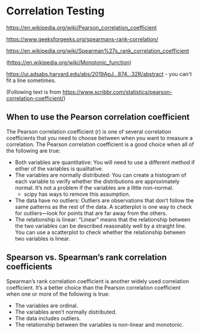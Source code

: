 # Correlation Testing

https://en.wikipedia.org/wiki/Pearson_correlation_coefficient


https://www.geeksforgeeks.org/spearmans-rank-correlation/

https://en.wikipedia.org/wiki/Spearman%27s_rank_correlation_coefficient

(https://en.wikipedia.org/wiki/Monotonic_function)

https://ui.adsabs.harvard.edu/abs/2019ApJ...874...32R/abstract - you can't fit a line sometimes.



(Following text is from https://www.scribbr.com/statistics/pearson-correlation-coefficient/)


## When to use the Pearson correlation coefficient

The Pearson correlation coefficient (r) is one of several correlation coefficients that you need to choose between when you want to measure a correlation. The Pearson correlation coefficient is a good choice when all of the following are true:

* Both variables are quantitative: You will need to use a different method if either of the variables is qualitative.
* The variables are normally distributed: You can create a histogram of each variable to verify whether the distributions are approximately normal. It’s not a problem if the variables are a little non-normal.
    * scipy has ways to remove this assumption.
* The data have no outliers: Outliers are observations that don’t follow the same patterns as the rest of the data. A scatterplot is one way to check for outliers—look for points that are far away from the others.
* The relationship is linear: “Linear” means that the relationship between the two variables can be described reasonably well by a straight line. You can use a scatterplot to check whether the relationship between two variables is linear.


## Spearson vs. Spearman’s rank correlation coefficients

Spearman’s rank correlation coefficient is another widely used correlation coefficient. It’s a better choice than the Pearson correlation coefficient when one or more of the following is true:

* The variables are ordinal.
* The variables aren’t normally distributed.
* The data includes outliers.
* The relationship between the variables is non-linear and monotonic.
